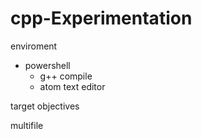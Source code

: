 # cpp-Experimentation

enviroment 
  * powershell 
    * g++ compile 
    * atom text editor
  
target objectives 

multifile 
